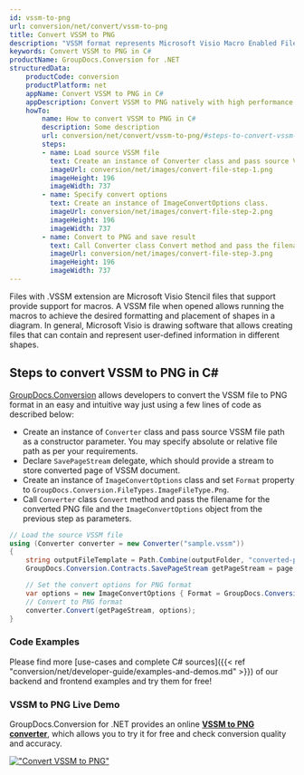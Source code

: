 ```yaml
---
id: vssm-to-png
url: conversion/net/convert/vssm-to-png
title: Convert VSSM to PNG
description: "VSSM format represents Microsoft Visio Macro Enabled File Format with .vssm extension. Learn how to convert VSSM to PNG file programmatically in C# language using GroupDocs.Conversion for .NET library."
keywords: Convert VSSM to PNG in C#
productName: GroupDocs.Conversion for .NET
structuredData:
    productCode: conversion
    productPlatform: net
    appName: Convert VSSM to PNG in C#
    appDescription: Convert VSSM to PNG natively with high performance using C# language and server side GroupDocs.Conversion for .NET APIs, without the use of any software like Microsoft or Open Office.
    howTo:
        name: How to convert VSSM to PNG in C# 
        description: Some description
        url: conversion/net/convert/vssm-to-png/#steps-to-convert-vssm-to-png-in-c
        steps:
        - name: Load source VSSM file 
          text: Create an instance of Converter class and pass source VSSM file path as a constructor parameter. You may specify absolute or relative file path as per your requirements. 
          imageUrl: conversion/net/images/convert-file-step-1.png
          imageHeight: 196
          imageWidth: 737
        - name: Specify convert options 
          text: Create an instance of ImageConvertOptions class.
          imageUrl: conversion/net/images/convert-file-step-2.png
          imageHeight: 196
          imageWidth: 737
        - name: Convert to PNG and save result 
          text: Call Converter class Convert method and pass the filename for the converted HTML file and the ImageConvertOptions object from the previous step as parameters.
          imageUrl: conversion/net/images/convert-file-step-3.png
          imageHeight: 196
          imageWidth: 737
---
```


Files with .VSSM extension are Microsoft Visio Stencil files that support provide support for macros. A VSSM file when opened allows running the macros to achieve the desired formatting and placement of shapes in a diagram. In general, Microsoft Visio is drawing software that allows creating files that can contain and represent user-defined information in different shapes.

## Steps to convert VSSM to PNG in C#

[GroupDocs.Conversion](https://products.groupdocs.com/conversion/net) allows developers to convert the VSSM file to PNG format in an easy and intuitive way just using a few lines of code as described below:

* Create an instance of `Converter` class and pass source VSSM file path as a constructor parameter. You may specify absolute or relative file path as per your requirements. 
* Declare `SavePageStream` delegate, which should provide a stream to store converted page of VSSM document.
* Create an instance of `ImageConvertOptions` class and set `Format` property to `GroupDocs.Conversion.FileTypes.ImageFileType.Png`.
* Call `Converter` class `Convert` method and pass the filename for the converted PNG file and the `ImageConvertOptions` object from the previous step as parameters.

```csharp
// Load the source VSSM file
using (Converter converter = new Converter("sample.vssm"))
{
    string outputFileTemplate = Path.Combine(outputFolder, "converted-page-{0}.png");
    GroupDocs.Conversion.Contracts.SavePageStream getPageStream = page => new FileStream(string.Format(outputFileTemplate, page), FileMode.Create);

    // Set the convert options for PNG format
    var options = new ImageConvertOptions { Format = GroupDocs.Conversion.FileTypes.ImageFileType.Png };   
    // Convert to PNG format
    converter.Convert(getPageStream, options);
}
```

### Code Examples

Please find more [use-cases and complete C# sources]({{< ref "conversion/net/developer-guide/examples-and-demos.md" >}}) of our backend and frontend examples and try them for free!

### VSSM to PNG Live Demo

GroupDocs.Conversion for .NET provides an online [**VSSM to PNG converter**](https://products.groupdocs.app/conversion/vssm-to-png), which allows you to try it for free and check conversion quality and accuracy.

[!["Convert VSSM to PNG"](conversion/net/images/convert-to-png/convert-vssm-to-png.png)](https://products.groupdocs.app/conversion/vssm-to-png)
